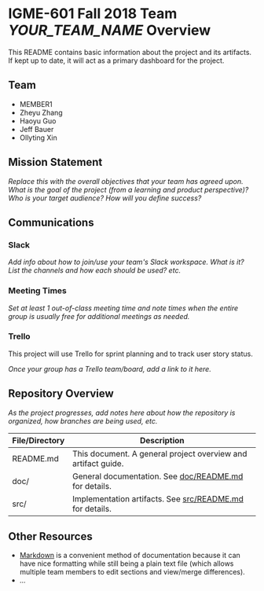 # IGME-601 Fall 2018 Team *YOUR_TEAM_NAME* Overview
This README contains basic information about the project and its artifacts. If kept up to date, it will act as a primary dashboard for the project.

## Team

- MEMBER1
- Zheyu Zhang
- Haoyu Guo
- Jeff Bauer
- Ollyting Xin

## Mission Statement
*Replace this with the overall objectives that your team has agreed upon. What is the goal of the project (from a learning and product perspective)? Who is your target audience? How will you define success?*

## Communications

### Slack
*Add info about how to join/use your team's Slack workspace. What is it? List the channels and how each should be used? etc.*

### Meeting Times
*Set at least 1 out-of-class meeting time and note times when the entire group is usually free for additional meetings as needed.*

### Trello
This project will use Trello for sprint planning and to track user story status.

*Once your group has a Trello team/board, add a link to it here.*

## Repository Overview
*As the project progresses, add notes here about how the repository is organized, how branches are being used, etc.*

| File/Directory | Description |
| -------------- | ----------- |
| README.md | This document. A general project overview and artifact guide. |
| doc/ | General documentation. See [doc/README.md](doc/README.md) for details. |
| src/ | Implementation artifacts. See [src/README.md](src/README.md) for details. |

## Other Resources
- [Markdown](https://help.github.com/categories/writing-on-github/) is a convenient method of documentation because it can have nice formatting while still being a plain text file (which allows multiple team members to edit sections and view/merge differences).
- *...*

